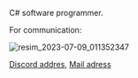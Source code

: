 C# software programmer.

For communication:

![resim_2023-07-09_011352347](https://github.com/Traslox/Traslox/assets/107253054/ddf18764-900c-4f1e-8309-26f4a8230735)

[Discord addres](https://discord.com/users/1115498292630003773), 
[Mail adress](https://mail.google.com/mail/u/0/#inbox?compose=GTvVlcSDZNwjQchdfBcMsQGPqzGCCFNkCdPTRtjwFWRVzFvhRrrwzlFglGjtFzlcnmScbmJtflxWL)


<!---
Traslox/Traslox is a ✨ special ✨ repository because its `README.md` (this file) appears on your GitHub profile.
You can click the Preview link to take a look at your changes.
--->
